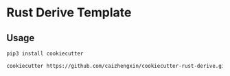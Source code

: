 # Rust Derive Template

## Usage

```bash
pip3 install cookiecutter

cookiecutter https://github.com/caizhengxin/cookiecutter-rust-derive.git
```
